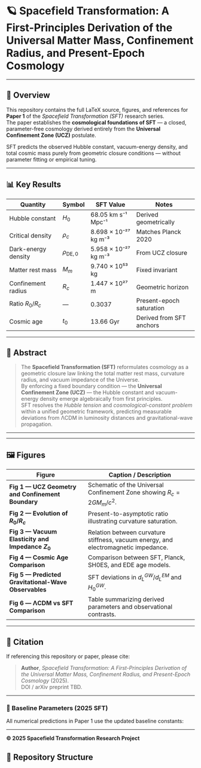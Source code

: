 # 🪐 Spacefield Transformation: A First-Principles Derivation of the Universal Matter Mass, Confinement Radius, and Present-Epoch Cosmology

---

## 🧠 Overview
This repository contains the full LaTeX source, figures, and references for **Paper 1** of the *Spacefield Transformation (SFT)* research series.  
The paper establishes the **cosmological foundations of SFT** — a closed, parameter-free cosmology derived entirely from the **Universal Confinement Zone (UCZ)** postulate.

SFT predicts the observed Hubble constant, vacuum-energy density, and total cosmic mass purely from geometric closure conditions — without parameter fitting or empirical tuning.

---

## 📊 Key Results

| Quantity | Symbol | SFT Value | Notes |
|-----------|---------|-----------|-------|
| Hubble constant | $H_0$ | 68.05 km s⁻¹ Mpc⁻¹ | Derived geometrically |
| Critical density | $\rho_c$ | 8.698 × 10⁻²⁷ kg m⁻³ | Matches Planck 2020 |
| Dark-energy density | $\rho_{\mathrm{DE},0}$ | 5.958 × 10⁻²⁷ kg m⁻³ | From UCZ closure |
| Matter rest mass | $M_m$ | 9.740 × 10⁵³ kg | Fixed invariant |
| Confinement radius | $R_c$ | 1.447 × 10²⁷ m | Geometric horizon |
| Ratio $R_0/R_c$ | — | 0.3037 | Present-epoch saturation |
| Cosmic age | $t_0$ | 13.66 Gyr | Derived from SFT anchors |

---

## 🔬 Abstract
> The **Spacefield Transformation (SFT)** reformulates cosmology as a geometric closure law linking the total matter rest mass, curvature radius, and vacuum impedance of the Universe.  
> By enforcing a fixed boundary condition — the **Universal Confinement Zone (UCZ)** — the Hubble constant and vacuum-energy density emerge algebraically from first principles.  
> SFT resolves the *Hubble tension* and *cosmological-constant problem* within a unified geometric framework, predicting measurable deviations from ΛCDM in luminosity distances and gravitational-wave propagation.

---
---

## 🖼️ Figures

| Figure | Caption / Description |
|---------|----------------------|
| **Fig 1 — UCZ Geometry and Confinement Boundary** | Schematic of the Universal Confinement Zone showing $R_c = 2GM_m/c^2$. |
| **Fig 2 — Evolution of $R_0/R_c$** | Present-to-asymptotic ratio illustrating curvature saturation. |
| **Fig 3 — Vacuum Elasticity and Impedance $Z_0$** | Relation between curvature stiffness, vacuum energy, and electromagnetic impedance. |
| **Fig 4 — Cosmic Age Comparison** | Comparison between SFT, Planck, SH0ES, and EDE age models. |
| **Fig 5 — Predicted Gravitational-Wave Observables** | SFT deviations in $d_L^{GW}/d_L^{EM}$ and $H_0^{GW}$. |
| **Fig 6 — ΛCDM vs SFT Comparison** | Table summarizing derived parameters and observational contrasts. |

---

## 🧩 Citation
If referencing this repository or paper, please cite:

> **Author**, *Spacefield Transformation: A First-Principles Derivation of the Universal Matter Mass, Confinement Radius, and Present-Epoch Cosmology* (2025).  
> DOI / arXiv preprint TBD.

---

### 🧮 Baseline Parameters (2025 SFT)
All numerical predictions in Paper 1 use the updated baseline constants:

---

**© 2025 Spacefield Transformation Research Project**  


## 📁 Repository Structure

